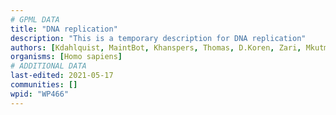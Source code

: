 ```yaml
---
# GPML DATA
title: "DNA replication"
description: "This is a temporary description for DNA replication"
authors: [Kdahlquist, MaintBot, Khanspers, Thomas, D.Koren, Zari, Mkutmon, AlexanderPico, Egonw, DeSl, Eweitz]
organisms: [Homo sapiens]
# ADDITIONAL DATA
last-edited: 2021-05-17
communities: []
wpid: "WP466"
---
```

